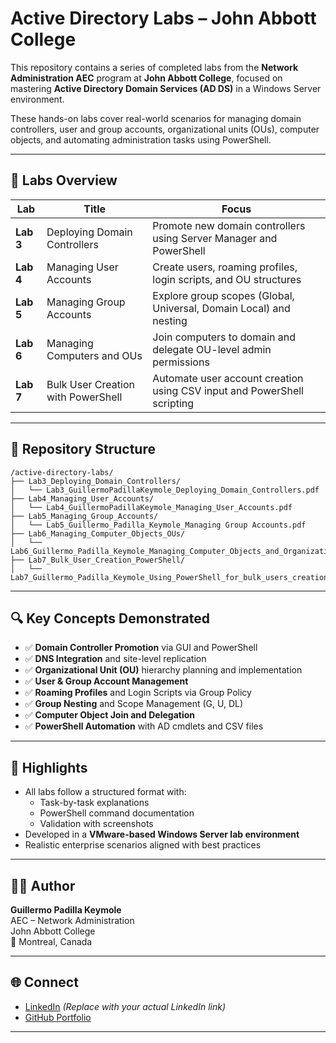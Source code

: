 # Active Directory Labs – John Abbott College

This repository contains a series of completed labs from the **Network Administration AEC** program at **John Abbott College**, focused on mastering **Active Directory Domain Services (AD DS)** in a Windows Server environment.

These hands-on labs cover real-world scenarios for managing domain controllers, user and group accounts, organizational units (OUs), computer objects, and automating administration tasks using PowerShell.

---

## 🧪 Labs Overview

| Lab | Title | Focus |
|-----|-------|-------|
| **Lab 3** | Deploying Domain Controllers | Promote new domain controllers using Server Manager and PowerShell |
| **Lab 4** | Managing User Accounts | Create users, roaming profiles, login scripts, and OU structures |
| **Lab 5** | Managing Group Accounts | Explore group scopes (Global, Universal, Domain Local) and nesting |
| **Lab 6** | Managing Computers and OUs | Join computers to domain and delegate OU-level admin permissions |
| **Lab 7** | Bulk User Creation with PowerShell | Automate user account creation using CSV input and PowerShell scripting |

---

## 📂 Repository Structure

```
/active-directory-labs/
├── Lab3_Deploying_Domain_Controllers/
│   └── Lab3_GuillermoPadillaKeymole_Deploying_Domain_Controllers.pdf
├── Lab4_Managing_User_Accounts/
│   └── Lab4_GuillermoPadillaKeymole_Managing_User_Accounts.pdf
├── Lab5_Managing_Group_Accounts/
│   └── Lab5_Guillermo_Padilla_Keymole_Managing Group Accounts.pdf
├── Lab6_Managing_Computer_Objects_OUs/
│   └── Lab6_Guillermo_Padilla_Keymole_Managing_Computer_Objects_and_Organizational_Units.pdf
├── Lab7_Bulk_User_Creation_PowerShell/
│   └── Lab7_Guillermo_Padilla_Keymole_Using_PowerShell_for_bulk_users_creation.pdf
```

---

## 🔍 Key Concepts Demonstrated

- ✅ **Domain Controller Promotion** via GUI and PowerShell  
- ✅ **DNS Integration** and site-level replication  
- ✅ **Organizational Unit (OU)** hierarchy planning and implementation  
- ✅ **User & Group Account Management**  
- ✅ **Roaming Profiles** and Login Scripts via Group Policy  
- ✅ **Group Nesting** and Scope Management (G, U, DL)  
- ✅ **Computer Object Join and Delegation**  
- ✅ **PowerShell Automation** with AD cmdlets and CSV files  

---

## 📌 Highlights

- All labs follow a structured format with:
  - Task-by-task explanations  
  - PowerShell command documentation  
  - Validation with screenshots  
- Developed in a **VMware-based Windows Server lab environment**  
- Realistic enterprise scenarios aligned with best practices  

---

## 👨‍💻 Author

**Guillermo Padilla Keymole**  
AEC – Network Administration  
John Abbott College  
📍 Montreal, Canada

---

## 🌐 Connect

- [LinkedIn](https://www.linkedin.com/in/guillermo-padilla-keymole) *(Replace with your actual LinkedIn link)*  
- [GitHub Portfolio](https://github.com/GuillermoPKeymole)

---
